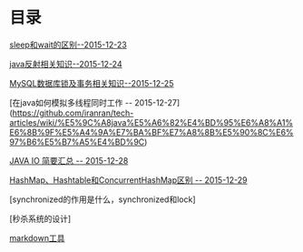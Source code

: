# 目录
[sleep和wait的区别--2015-12-23](https://github.com/iranran/tech-articles/wiki/sleep%E5%92%8Cwait%E7%9A%84%E5%8C%BA%E5%88%AB)

[java反射相关知识--2015-12-24](https://github.com/iranran/tech-articles/wiki/java%E5%8F%8D%E5%B0%84%E7%9B%B8%E5%85%B3%E7%9F%A5%E8%AF%86)

[MySQL数据库锁及事务相关知识--2015-12-25](https://github.com/iranran/tech-articles/wiki/MySQL%E6%95%B0%E6%8D%AE%E5%BA%93%E9%94%81%E5%8F%8A%E4%BA%8B%E5%8A%A1%E7%9B%B8%E5%85%B3%E7%9F%A5%E8%AF%86)

[在java如何模拟多线程同时工作 -- 2015-12-27] (https://github.com/iranran/tech-articles/wiki/%E5%9C%A8java%E5%A6%82%E4%BD%95%E6%A8%A1%E6%8B%9F%E5%A4%9A%E7%BA%BF%E7%A8%8B%E5%90%8C%E6%97%B6%E5%B7%A5%E4%BD%9C)

[JAVA IO 简要汇总  -- 2015-12-28](https://github.com/iranran/tech-articles/wiki/JAVA-IO-%E7%AE%80%E8%A6%81%E6%B1%87%E6%80%BB)

[HashMap、Hashtable和ConcurrentHashMap区别  -- 2015-12-29](https://github.com/iranran/tech-articles/wiki/HashMap%E3%80%81Hashtable%E5%92%8CConcurrentHashMap%E5%8C%BA%E5%88%AB)

[synchronized的作用是什么，synchronized和lock]

[秒杀系统的设计]

[markdown工具](https://www.zybuluo.com/mdeditor)

